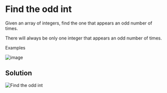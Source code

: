 # Find the odd int

Given an array of integers, find the one that appears an odd number of times.

There will always be only one integer that appears an odd number of times.

Examples

![image](https://user-images.githubusercontent.com/72667760/232571481-475b3925-d4ed-4393-9242-08ed9aab10e4.png)

## Solution

![Find the odd int](https://user-images.githubusercontent.com/72667760/232570324-f0816864-526a-4c04-9e0d-61b57675a6a2.png)
